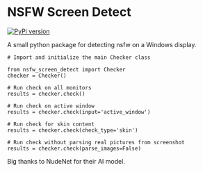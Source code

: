 
# NSFW Screen Detect

[![PyPi version](https://badgen.net/pypi/v/pip/)](https://pypi.org/project/nsfw-screen-detect/)


A small python package for detecting nsfw on a Windows display.

```
# Import and initialize the main Checker class

from nsfw_screen_detect import Checker
checker = Checker()

# Run check on all monitors
results = checker.check()

# Run check on active window
results = checker.check(input='active_window')

# Run check for skin content
results = checker.check(check_type='skin')

# Run check without parsing real pictures from screenshot
results = checker.check(parse_images=False)
```

Big thanks to NudeNet for their AI model.